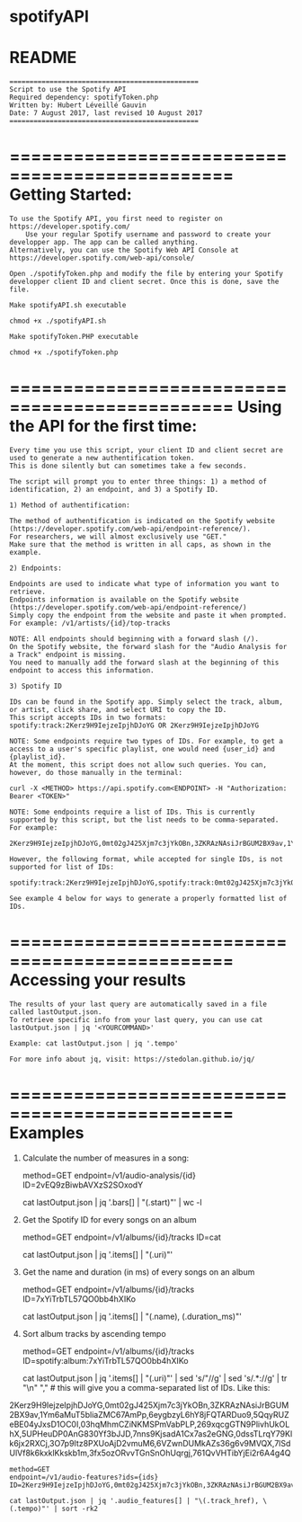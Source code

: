# spotifyAPI
# README
	===============================================
	Script to use the Spotify API
	Required dependency: spotifyToken.php
	Written by: Hubert Léveillé Gauvin
	Date: 7 August 2017, last revised 10 August 2017
	===============================================


===============================================
Getting Started:
===============================================
	To use the Spotify API, you first need to register on https://developer.spotify.com/
       	Use your regular Spotify username and password to create your developper app. The app can be called anything.
	Alternatively, you can use the Spotify Web API Console at https://developer.spotify.com/web-api/console/

	Open ./spotifyToken.php and modify the file by entering your Spotify developper client ID and client secret. Once this is done, save the file.

	Make spotifyAPI.sh executable

	chmod +x ./spotifyAPI.sh

	Make spotifyToken.PHP executable 

	chmod +x ./spotifyToken.php

===============================================
Using the API for the first time:
===============================================
	Every time you use this script, your client ID and client secret are used to generate a new authentification token. 
	This is done silently but can sometimes take a few seconds.

	The script will prompt you to enter three things: 1) a method of identification, 2) an endpoint, and 3) a Spotify ID.

	1) Method of authentification:

	The method of authentification is indicated on the Spotify website (https://developer.spotify.com/web-api/endpoint-reference/). 
	For researchers, we will almost exclusively use "GET."
	Make sure that the method is written in all caps, as shown in the example.

	2) Endpoints:

	Endpoints are used to indicate what type of information you want to retrieve. 
	Endpoints information is available on the Spotify website (https://developer.spotify.com/web-api/endpoint-reference/)
	Simply copy the endpoint from the website and paste it when prompted. For example: /v1/artists/{id}/top-tracks

	NOTE: All endpoints should beginning with a forward slash (/). 
	On the Spotify website, the forward slash for the "Audio Analysis for a Track" endpoint is missing. 
	You need to manually add the forward slash at the beginning of this endpoint to access this information.

	3) Spotify ID

	IDs can be found in the Spotify app. Simply select the track, album, or artist, click share, and select URI to copy the ID.
	This script accepts IDs in two formats: spotify:track:2Kerz9H9IejzeIpjhDJoYG OR 2Kerz9H9IejzeIpjhDJoYG

	NOTE: Some endpoints require two types of IDs. For example, to get a access to a user's specific playlist, one would need {user_id} and {playlist_id}.
	At the moment, this script does not allow such queries. You can, however, do those manually in the terminal:

	curl -X <METHOD> https://api.spotify.com<ENDPOINT> -H "Authorization: Bearer <TOKEN>"

	NOTE: Some endpoints require a list of IDs. This is currently supported by this script, but the list needs to be comma-separated. For example: 

	2Kerz9H9IejzeIpjhDJoYG,0mt02gJ425Xjm7c3jYkOBn,3ZKRAzNAsiJrBGUM2BX9av,1Ym6aMuT5bliaZMC67AmPp,6eygbzyL6hY8jFQTARDuo9,5QqyRUZeBE04yJxsD1OC0I,03hqMhmCZiNKMSPmVabPLP,269xqcgGTN9PlivhUkOLhX,5UPHeuDP0AnG830Yf3bJJD,7nns9KjsadA1Cx7as2eGNG,0dssTLrqY79Klk6jx2RXCj,3O7p9Itz8PXUoAjD2vmuM6,6VZwnDUMkAZs36g6v9MVQX,7lSdUlVf8k6kxklKkskb1m,3fx5ozORvvTGnSnOhUqrgj,761QvVHTibYjEi2r6A4g4Q

	However, the following format, while accepted for single IDs, is not supported for list of IDs:

	spotify:track:2Kerz9H9IejzeIpjhDJoYG,spotify:track:0mt02gJ425Xjm7c3jYkOBn,spotify:track:3ZKRAzNAsiJrBGUM2BX9av,spotify:track:1Ym6aMuT5bliaZMC67AmPp,spotify:track:6eygbzyL6hY8jFQTARDuo9,spotify:track:5QqyRUZeBE04yJxsD1OC0I,spotify:track:03hqMhmCZiNKMSPmVabPLP,spotify:track:269xqcgGTN9PlivhUkOLhX,spotify:track:5UPHeuDP0AnG830Yf3bJJD,spotify:track:7nns9KjsadA1Cx7as2eGNG,spotify:track:0dssTLrqY79Klk6jx2RXCj,spotify:track:3O7p9Itz8PXUoAjD2vmuM6,spotify:track:6VZwnDUMkAZs36g6v9MVQX,spotify:track:7lSdUlVf8k6kxklKkskb1m,spotify:track:3fx5ozORvvTGnSnOhUqrgj,spotify:track:761QvVHTibYjEi2r6A4g4Q

	See example 4 below for ways to generate a properly formatted list of IDs. 


===============================================
Accessing your results
===============================================
	The results of your last query are automatically saved in a file called lastOutput.json.
	To retrieve specific info from your last query, you can use cat lastOutput.json | jq '<YOURCOMMAND>' 

	Example: cat lastOutput.json | jq '.tempo'

	For more info about jq, visit: https://stedolan.github.io/jq/


===============================================
Examples
===============================================
1) Calculate the number of measures in a song:

	method=GET
	endpoint=/v1/audio-analysis/{id} 
	ID=2vEQ9zBiwbAVXzS2SOxodY

	cat lastOutput.json | jq '.bars[] | "\(.start)"' | wc -l

2) Get the Spotify ID for every songs on an album

	method=GET
	endpoint=/v1/albums/{id}/tracks
	ID=cat

	cat lastOutput.json | jq '.items[] | "\(.uri)"'

3) Get the name and duration (in ms) of every songs on an album

	method=GET
	endpoint=/v1/albums/{id}/tracks
	ID=7xYiTrbTL57QO0bb4hXIKo

	cat lastOutput.json | jq '.items[] | "\(.name), \(.duration_ms)"' 

4) Sort album tracks by ascending tempo

	method=GET
	endpoint=/v1/albums/{id}/tracks
	ID=spotify:album:7xYiTrbTL57QO0bb4hXIKo

	cat lastOutput.json | jq '.items[] | "\(.uri)"' | sed 's/\"//g' | sed 's/.*://g' | tr "\n" ","  # this will give you a comma-separated list of IDs. Like this:

2Kerz9H9IejzeIpjhDJoYG,0mt02gJ425Xjm7c3jYkOBn,3ZKRAzNAsiJrBGUM2BX9av,1Ym6aMuT5bliaZMC67AmPp,6eygbzyL6hY8jFQTARDuo9,5QqyRUZeBE04yJxsD1OC0I,03hqMhmCZiNKMSPmVabPLP,269xqcgGTN9PlivhUkOLhX,5UPHeuDP0AnG830Yf3bJJD,7nns9KjsadA1Cx7as2eGNG,0dssTLrqY79Klk6jx2RXCj,3O7p9Itz8PXUoAjD2vmuM6,6VZwnDUMkAZs36g6v9MVQX,7lSdUlVf8k6kxklKkskb1m,3fx5ozORvvTGnSnOhUqrgj,761QvVHTibYjEi2r6A4g4Q


	method=GET
	endpoint=/v1/audio-features?ids={ids}
	ID=2Kerz9H9IejzeIpjhDJoYG,0mt02gJ425Xjm7c3jYkOBn,3ZKRAzNAsiJrBGUM2BX9av,1Ym6aMuT5bliaZMC67AmPp,6eygbzyL6hY8jFQTARDuo9,5QqyRUZeBE04yJxsD1OC0I,03hqMhmCZiNKMSPmVabPLP,269xqcgGTN9PlivhUkOLhX,5UPHeuDP0AnG830Yf3bJJD,7nns9KjsadA1Cx7as2eGNG,0dssTLrqY79Klk6jx2RXCj,3O7p9Itz8PXUoAjD2vmuM6,6VZwnDUMkAZs36g6v9MVQX,7lSdUlVf8k6kxklKkskb1m,3fx5ozORvvTGnSnOhUqrgj,761QvVHTibYjEi2r6A4g4Q

	cat lastOutput.json | jq '.audio_features[] | "\(.track_href), \(.tempo)"' | sort -rk2 
